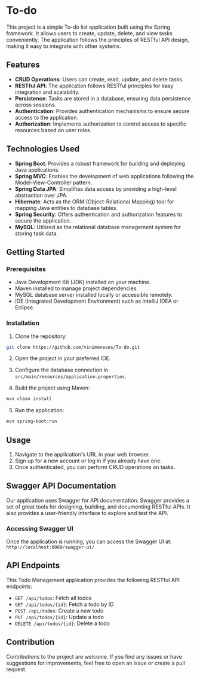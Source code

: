 # To-do

This project is a simple To-do list application built using the Spring framework. It allows users to create, update, delete, and view tasks conveniently. The application follows the principles of RESTful API design, making it easy to integrate with other systems.

## Features

- **CRUD Operations**: Users can create, read, update, and delete tasks.
- **RESTful API**: The application follows RESTful principles for easy integration and scalability.
- **Persistence**: Tasks are stored in a database, ensuring data persistence across sessions.
- **Authentication**: Provides authentication mechanisms to ensure secure access to the application.
- **Authorization**: Implements authorization to control access to specific resources based on user roles.

## Technologies Used

- **Spring Boot**: Provides a robust framework for building and deploying Java applications.
- **Spring MVC**: Enables the development of web applications following the Model-View-Controller pattern.
- **Spring Data JPA**: Simplifies data access by providing a high-level abstraction over JPA.
- **Hibernate**: Acts as the ORM (Object-Relational Mapping) tool for mapping Java entities to database tables.
- **Spring Security**: Offers authentication and authorization features to secure the application.
- **MySQL**: Utilized as the relational database management system for storing task data.

## Getting Started

### Prerequisites

- Java Development Kit (JDK) installed on your machine.
- Maven installed to manage project dependencies.
- MySQL database server installed locally or accessible remotely.
- IDE (Integrated Development Environment) such as IntelliJ IDEA or Eclipse.

### Installation

1. Clone the repository:

```bash
git clone https://github.com/vinimeneses/To-do.git
```

2. Open the project in your preferred IDE.

3. Configure the database connection in `src/main/resources/application.properties`.

4. Build the project using Maven:

```bash
mvn clean install
```

5. Run the application:

```bash
mvn spring-boot:run
```


## Usage

1. Navigate to the application's URL in your web browser.
2. Sign up for a new account or log in if you already have one.
3. Once authenticated, you can perform CRUD operations on tasks.

## Swagger API Documentation

Our application uses Swagger for API documentation. Swagger provides a set of great tools for designing, building, and documenting RESTful APIs. It also provides a user-friendly interface to explore and test the API.

### Accessing Swagger UI

Once the application is running, you can access the Swagger UI at:
`http://localhost:8080/swagger-ui/`

## API Endpoints

This Todo Management application provides the following RESTful API endpoints:

- `GET /api/todos`: Fetch all todos
- `GET /api/todos/{id}`: Fetch a todo by ID
- `POST /api/todos`: Create a new todo
- `PUT /api/todos/{id}`: Update a todo
- `DELETE /api/todos/{id}`: Delete a todo


## Contribution

Contributions to the project are welcome. If you find any issues or have suggestions for improvements, feel free to open an issue or create a pull request.
